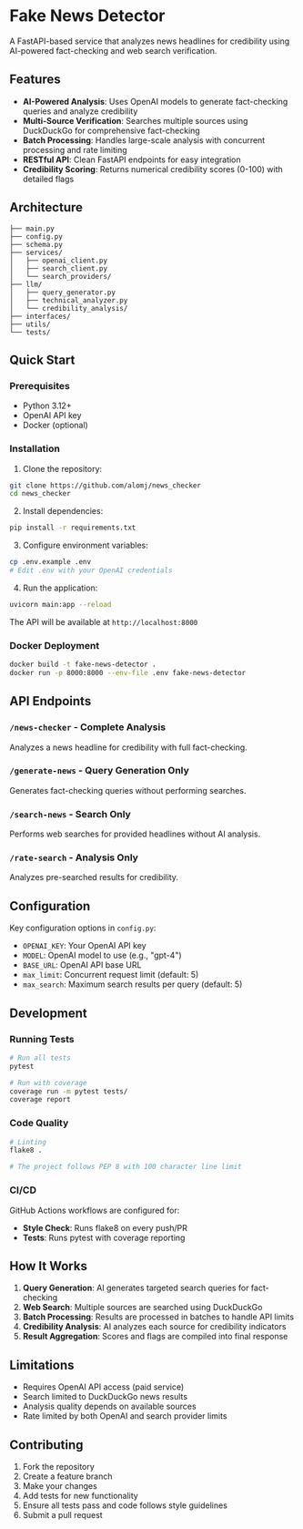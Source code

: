 # Fake News Detector

A FastAPI-based service that analyzes news headlines for credibility using AI-powered fact-checking and web search verification.

## Features

- **AI-Powered Analysis**: Uses OpenAI models to generate fact-checking queries and analyze credibility
- **Multi-Source Verification**: Searches multiple sources using DuckDuckGo for comprehensive fact-checking
- **Batch Processing**: Handles large-scale analysis with concurrent processing and rate limiting
- **RESTful API**: Clean FastAPI endpoints for easy integration
- **Credibility Scoring**: Returns numerical credibility scores (0-100) with detailed flags

## Architecture

```
├── main.py              
├── config.py           
├── schema.py            
├── services/            
│   ├── openai_client.py
│   ├── search_client.py
│   └── search_providers/
├── llm/                
│   ├── query_generator.py
│   ├── technical_analyzer.py
│   └── credibility_analysis/
├── interfaces/         
├── utils/            
└── tests/              
```

## Quick Start

### Prerequisites

- Python 3.12+
- OpenAI API key
- Docker (optional)

### Installation

1. Clone the repository:
```bash
git clone https://github.com/alomj/news_checker
cd news_checker
```

2. Install dependencies:
```bash
pip install -r requirements.txt
```

3. Configure environment variables:
```bash
cp .env.example .env
# Edit .env with your OpenAI credentials
```

4. Run the application:
```bash
uvicorn main:app --reload
```

The API will be available at `http://localhost:8000`

### Docker Deployment

```bash
docker build -t fake-news-detector .
docker run -p 8000:8000 --env-file .env fake-news-detector
```

## API Endpoints

### `/news-checker` - Complete Analysis
Analyzes a news headline for credibility with full fact-checking.



### `/generate-news` - Query Generation Only
Generates fact-checking queries without performing searches.

### `/search-news` - Search Only
Performs web searches for provided headlines without AI analysis.

### `/rate-search` - Analysis Only
Analyzes pre-searched results for credibility.

## Configuration

Key configuration options in `config.py`:

- `OPENAI_KEY`: Your OpenAI API key
- `MODEL`: OpenAI model to use (e.g., "gpt-4")
- `BASE_URL`: OpenAI API base URL
- `max_limit`: Concurrent request limit (default: 5)
- `max_search`: Maximum search results per query (default: 5)

## Development

### Running Tests

```bash
# Run all tests
pytest

# Run with coverage
coverage run -m pytest tests/
coverage report
```

### Code Quality

```bash
# Linting
flake8 .

# The project follows PEP 8 with 100 character line limit
```

### CI/CD

GitHub Actions workflows are configured for:
- **Style Check**: Runs flake8 on every push/PR
- **Tests**: Runs pytest with coverage reporting

## How It Works

1. **Query Generation**: AI generates targeted search queries for fact-checking
2. **Web Search**: Multiple sources are searched using DuckDuckGo
3. **Batch Processing**: Results are processed in batches to handle API limits
4. **Credibility Analysis**: AI analyzes each source for credibility indicators
5. **Result Aggregation**: Scores and flags are compiled into final response

## Limitations

- Requires OpenAI API access (paid service)
- Search limited to DuckDuckGo news results
- Analysis quality depends on available sources
- Rate limited by both OpenAI and search provider limits

## Contributing

1. Fork the repository
2. Create a feature branch
3. Make your changes
4. Add tests for new functionality
5. Ensure all tests pass and code follows style guidelines
6. Submit a pull request

